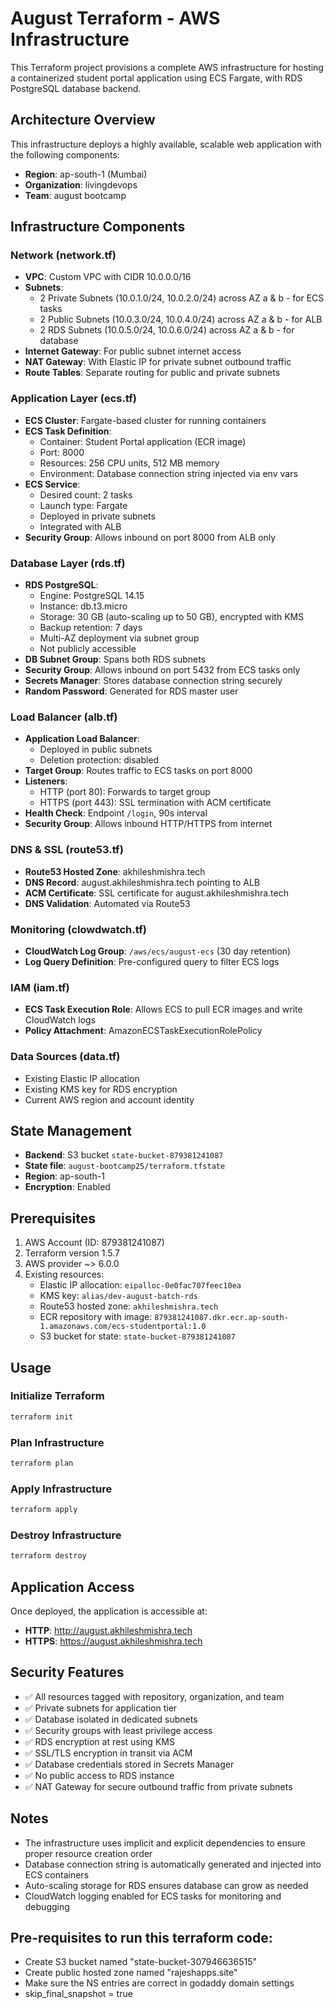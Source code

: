 # August Terraform - AWS Infrastructure

This Terraform project provisions a complete AWS infrastructure for hosting a containerized student portal application using ECS Fargate, with RDS PostgreSQL database backend.

## Architecture Overview

This infrastructure deploys a highly available, scalable web application with the following components:

- **Region**: ap-south-1 (Mumbai)
- **Organization**: livingdevops
- **Team**: august bootcamp

## Infrastructure Components

### Network (network.tf)
- **VPC**: Custom VPC with CIDR 10.0.0.0/16
- **Subnets**:
  - 2 Private Subnets (10.0.1.0/24, 10.0.2.0/24) across AZ a & b - for ECS tasks
  - 2 Public Subnets (10.0.3.0/24, 10.0.4.0/24) across AZ a & b - for ALB
  - 2 RDS Subnets (10.0.5.0/24, 10.0.6.0/24) across AZ a & b - for database
- **Internet Gateway**: For public subnet internet access
- **NAT Gateway**: With Elastic IP for private subnet outbound traffic
- **Route Tables**: Separate routing for public and private subnets

### Application Layer (ecs.tf)
- **ECS Cluster**: Fargate-based cluster for running containers
- **ECS Task Definition**:
  - Container: Student Portal application (ECR image)
  - Port: 8000
  - Resources: 256 CPU units, 512 MB memory
  - Environment: Database connection string injected via env vars
- **ECS Service**:
  - Desired count: 2 tasks
  - Launch type: Fargate
  - Deployed in private subnets
  - Integrated with ALB
- **Security Group**: Allows inbound on port 8000 from ALB only

### Database Layer (rds.tf)
- **RDS PostgreSQL**:
  - Engine: PostgreSQL 14.15
  - Instance: db.t3.micro
  - Storage: 30 GB (auto-scaling up to 50 GB), encrypted with KMS
  - Backup retention: 7 days
  - Multi-AZ deployment via subnet group
  - Not publicly accessible
- **DB Subnet Group**: Spans both RDS subnets
- **Security Group**: Allows inbound on port 5432 from ECS tasks only
- **Secrets Manager**: Stores database connection string securely
- **Random Password**: Generated for RDS master user

### Load Balancer (alb.tf)
- **Application Load Balancer**:
  - Deployed in public subnets
  - Deletion protection: disabled
- **Target Group**: Routes traffic to ECS tasks on port 8000
- **Listeners**:
  - HTTP (port 80): Forwards to target group
  - HTTPS (port 443): SSL termination with ACM certificate
- **Health Check**: Endpoint `/login`, 90s interval
- **Security Group**: Allows inbound HTTP/HTTPS from internet

### DNS & SSL (route53.tf)
- **Route53 Hosted Zone**: akhileshmishra.tech
- **DNS Record**: august.akhileshmishra.tech pointing to ALB
- **ACM Certificate**: SSL certificate for august.akhileshmishra.tech
- **DNS Validation**: Automated via Route53

### Monitoring (clowdwatch.tf)
- **CloudWatch Log Group**: `/aws/ecs/august-ecs` (30 day retention)
- **Log Query Definition**: Pre-configured query to filter ECS logs

### IAM (iam.tf)
- **ECS Task Execution Role**: Allows ECS to pull ECR images and write CloudWatch logs
- **Policy Attachment**: AmazonECSTaskExecutionRolePolicy

### Data Sources (data.tf)
- Existing Elastic IP allocation
- Existing KMS key for RDS encryption
- Current AWS region and account identity

## State Management

- **Backend**: S3 bucket `state-bucket-879381241087`
- **State file**: `august-bootcamp25/terraform.tfstate`
- **Region**: ap-south-1
- **Encryption**: Enabled

## Prerequisites

1. AWS Account (ID: 879381241087)
2. Terraform version 1.5.7
3. AWS provider ~> 6.0.0
4. Existing resources:
   - Elastic IP allocation: `eipalloc-0e0fac707feec10ea`
   - KMS key: `alias/dev-august-batch-rds`
   - Route53 hosted zone: `akhileshmishra.tech`
   - ECR repository with image: `879381241087.dkr.ecr.ap-south-1.amazonaws.com/ecs-studentportal:1.0`
   - S3 bucket for state: `state-bucket-879381241087`

## Usage

### Initialize Terraform
```bash
terraform init
```

### Plan Infrastructure
```bash
terraform plan
```

### Apply Infrastructure
```bash
terraform apply
```

### Destroy Infrastructure
```bash
terraform destroy
```

## Application Access

Once deployed, the application is accessible at:
- **HTTP**: http://august.akhileshmishra.tech
- **HTTPS**: https://august.akhileshmishra.tech

## Security Features

- ✅ All resources tagged with repository, organization, and team
- ✅ Private subnets for application tier
- ✅ Database isolated in dedicated subnets
- ✅ Security groups with least privilege access
- ✅ RDS encryption at rest using KMS
- ✅ SSL/TLS encryption in transit via ACM
- ✅ Database credentials stored in Secrets Manager
- ✅ No public access to RDS instance
- ✅ NAT Gateway for secure outbound traffic from private subnets

## Notes

- The infrastructure uses implicit and explicit dependencies to ensure proper resource creation order
- Database connection string is automatically generated and injected into ECS containers
- Auto-scaling storage for RDS ensures database can grow as needed
- CloudWatch logging enabled for ECS tasks for monitoring and debugging

## Pre-requisites to run this terraform code:

- Create S3 bucket named "state-bucket-307946636515"
- Create public hosted zone named "rajeshapps.site"
- Make sure the NS entries are correct in godaddy domain settings
- skip_final_snapshot   = true

